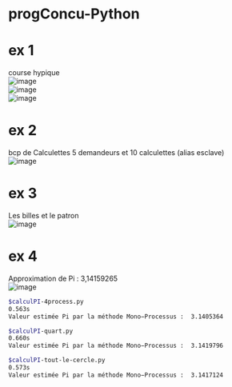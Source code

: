 # progConcu-Python


# ex 1 
course hypique</br>
![image](https://user-images.githubusercontent.com/66943979/143607894-709f08ac-d94c-4ef9-9593-c1389c966125.png)</br>
![image](https://user-images.githubusercontent.com/66943979/143608027-305b8fee-b6f7-4353-a165-6ef0cddad777.png)</br>
![image](https://user-images.githubusercontent.com/66943979/143608077-9146f69a-8538-4b89-977e-0f4bf49ef139.png)</br>

# ex 2
bcp de Calculettes
5 demandeurs et 10 calculettes (alias esclave)</br>
![image](https://user-images.githubusercontent.com/66943979/143608356-3c7d38ce-73ca-43cd-b83b-c3c31281fb49.png)</br>

# ex 3
Les billes et le patron</br>
![image](https://user-images.githubusercontent.com/66943979/143608524-2a59a6f6-789f-4b50-adf9-9f128f0276c5.png)</br>

# ex 4
Approximation de Pi : 3,14159265</br>
![image](https://user-images.githubusercontent.com/66943979/143608671-aad0c073-9128-418c-8ff1-9872d3ebcb38.png)</br>

```bash
$calculPI-4process.py
0.563s
Valeur estimée Pi par la méthode Mono−Processus :  3.1405364

$calculPI-quart.py
0.660s
Valeur estimée Pi par la méthode Mono−Processus :  3.1419796

$calculPI-tout-le-cercle.py
0.573s
Valeur estimée Pi par la méthode Mono−Processus :  3.1417124

```
